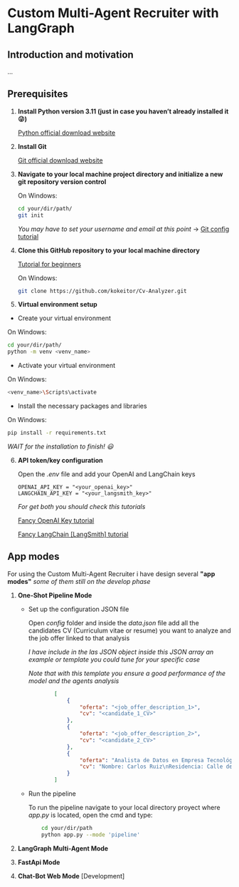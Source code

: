 # **Custom Multi-Agent Recruiter with LangGraph**

## **Introduction and motivation**

...

## **Prerequisites**

1. **Install Python version 3.11 (just in case you haven’t already installed it :stuck_out_tongue_winking_eye:)**

   [Python official download website](https://www.python.org/downloads/)

2. **Install Git**

   [Git official download website](https://www.git-scm.com/downloads)

3. **Navigate to your local machine project directory and initialize a new git repository version control**

   On Windows:
   ```sh
   cd your/dir/path/
   git init
   ```
   *You may have to set your username and email at this point* -> [Git config tutorial](https://www.youtube.com/watch?v=yDntCIs-IJM)
   
4. **Clone this GitHub repository to your local machine directory**

   [Tutorial for beginners](https://www.youtube.com/watch?v=q9wc7hUrW8U)
   
   On Windows:
   ```sh
   git clone https://github.com/kokeitor/Cv-Analyzer.git
   ```
   
5. **Virtual environment setup**
  
  - Create your virtual environment
    
   On Windows:
  ```sh
  cd your/dir/path/
  python -m venv <venv_name>
  ```
  - Activate your virtual environment
    
   On Windows:
  ```sh
  <venv_name>\Scripts\activate
  ```

  - Install the necessary packages and libraries

   On Windows:
  ```sh
  pip install -r requirements.txt
  ```
*WAIT for the installation to finish! :smiley:*

6. **API token/key configuration**
   
   Open the *.env* file and add your OpenAI and LangChain keys
   ```
   OPENAI_API_KEY = "<your_openai_key>"
   LANGCHAIN_API_KEY = "<your_langsmith_key>"
   ```
    *For get both you should check this tutorials*

   [Fancy OpenAI Key tutorial](https://www.youtube.com/watch?v=aVog4J6nIAU)

   [Fancy LangChain [LangSmith] tutorial](https://www.youtube.com/watch?v=bE9sf9vGsrM)

## **App modes**

For using the Custom Multi-Agent Recruiter i have design several **"app modes"** *some of them still on the develop phase*

1. **One-Shot Pipeline Mode**

    - Set up the configuration JSON file 

        Open *config* folder and inside the *data.json* file add all the candidates CV (Curriculum vitae or resume) you want to analyze and the job offer linked to that analysis

        *I have include in the las JSON object inside this JSON array an example or template you could tune for your specific case*

        *Note that with this template you ensure a good performance of the model and the agents analysis*

        ```json
                [
                    {
                        "oferta": "<job_offer_description_1>", 
                        "cv": "<candidate_1_CV>"
                    },
                    { 
                        "oferta": "<job_offer_description_2>", 
                        "cv": "<candidate_2_CV>"
                    },
                    {
                        "oferta": "Analista de Datos en Empresa Tecnológica",
                        "cv": "Nombre: Carlos Ruiz\nResidencia: Calle del Parque 78, Ciudad Central\nCorreo: carlos.ruiz@ejemplo.com\nTeléfono: 555-456-7891\n\nEXPERIENCIA PROFESIONAL\n- Junio 2021 / Presente: Analista de Datos - TechData Solutions\n  Análisis de grandes conjuntos de datos, creación de dashboards, generación de informes.\n\n- Septiembre 2018 / Mayo 2021: Programador - Software Innovators\n  Desarrollo de software, pruebas de calidad, implementación de mejoras.\n\n- Enero 2016 / Agosto 2018: Soporte Técnico - HelpDesk Corp\n  Resolución de incidencias técnicas, soporte al cliente, mantenimiento de sistemas.\n\nFORMACIÓN ACADÉMICA\n- Finalizada en Mayo 2018: Ingeniería Informática, Universidad de Ciudad Central\n\nIDIOMAS\n- Inglés: Fluido (C2) en lectura, Fluido (C2) en oral, Fluido (C2) en escrita\n- Español: Nativo (C2) en lectura, Nativo (C2) en oral, Nativo (C2) en escrita\n\nHABILIDADES\n- Análisis de datos\n- Programación en Python y Java\n- Creación de dashboards\n\nOtros datos\n- Certificación en Data Science, 2020\n- Participación en proyectos de inteligencia artificial\n"
                    }
                ]
        ```


    - Run the pipeline

        To run the pipeline navigate to your local directory proyect where *app.py* is located, open the cmd and type:

        ```sh
            cd your/dir/path
            python app.py --mode 'pipeline'
        ``` 

2. **LangGraph Multi-Agent Mode**
3. **FastApi Mode**
4. **Chat-Bot Web Mode** [Development]
